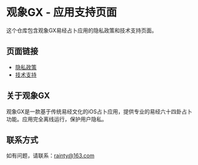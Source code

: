 # 观象GX - 应用支持页面

这个仓库包含观象GX易经占卜应用的隐私政策和技术支持页面。

## 页面链接

- [隐私政策](./privacy-policy.md)
- [技术支持](./support.md)

## 关于观象GX

观象GX是一款基于传统易经文化的iOS占卜应用，提供专业的易经六十四卦占卜功能。应用完全离线运行，保护用户隐私。

## 联系方式

如有问题，请联系：rainty@163.com
